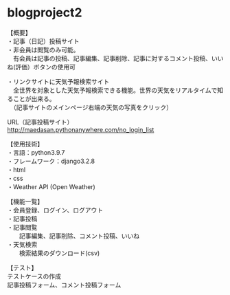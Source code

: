 # blogproject2

【概要】  
・記事（日記）投稿サイト  
・非会員は閲覧のみ可能。  
　有会員は記事の投稿、記事編集、記事削除、記事に対するコメント投稿、いいね(評価）ボタンの使用可  

・リンクサイトに天気予報検索サイト  
　全世界を対象とした天気予報検索できる機能。世界の天気をリアルタイムで知ることが出来る。  
　（記事サイトのメインページ右端の天気の写真をクリック）  

URL（記事投稿サイト）  
http://maedasan.pythonanywhere.com/no_login_list  

【使用技術】  
・言語：python3.9.7  
・フレームワーク：django3.2.8  
・html  
・css  
・Weather API (Open Weather)  

【機能一覧】  
・会員登録、ログイン、ログアウト  
・記事投稿  
・記事閲覧  
　　記事編集、記事削除、コメント投稿、いいね  
・天気検索  
　　検索結果のダウンロード(csv)  

【テスト】  
テストケースの作成  
記事投稿フォーム、コメント投稿フォーム  
